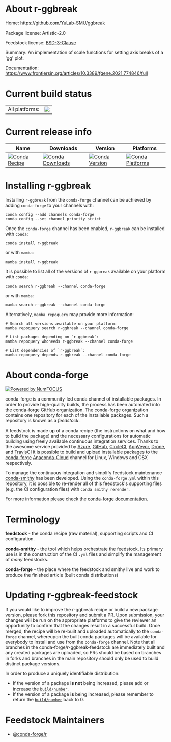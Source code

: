 About r-ggbreak
===============

Home: https://github.com/YuLab-SMU/ggbreak

Package license: Artistic-2.0

Feedstock license: [BSD-3-Clause](https://github.com/conda-forge/r-ggbreak-feedstock/blob/main/LICENSE.txt)

Summary: An implementation of scale functions for setting axis breaks of a 'gg' plot.

Documentation: https://www.frontiersin.org/articles/10.3389/fgene.2021.774846/full

Current build status
====================


<table><tr><td>All platforms:</td>
    <td>
      <a href="https://dev.azure.com/conda-forge/feedstock-builds/_build/latest?definitionId=18359&branchName=main">
        <img src="https://dev.azure.com/conda-forge/feedstock-builds/_apis/build/status/r-ggbreak-feedstock?branchName=main">
      </a>
    </td>
  </tr>
</table>

Current release info
====================

| Name | Downloads | Version | Platforms |
| --- | --- | --- | --- |
| [![Conda Recipe](https://img.shields.io/badge/recipe-r--ggbreak-green.svg)](https://anaconda.org/conda-forge/r-ggbreak) | [![Conda Downloads](https://img.shields.io/conda/dn/conda-forge/r-ggbreak.svg)](https://anaconda.org/conda-forge/r-ggbreak) | [![Conda Version](https://img.shields.io/conda/vn/conda-forge/r-ggbreak.svg)](https://anaconda.org/conda-forge/r-ggbreak) | [![Conda Platforms](https://img.shields.io/conda/pn/conda-forge/r-ggbreak.svg)](https://anaconda.org/conda-forge/r-ggbreak) |

Installing r-ggbreak
====================

Installing `r-ggbreak` from the `conda-forge` channel can be achieved by adding `conda-forge` to your channels with:

```
conda config --add channels conda-forge
conda config --set channel_priority strict
```

Once the `conda-forge` channel has been enabled, `r-ggbreak` can be installed with `conda`:

```
conda install r-ggbreak
```

or with `mamba`:

```
mamba install r-ggbreak
```

It is possible to list all of the versions of `r-ggbreak` available on your platform with `conda`:

```
conda search r-ggbreak --channel conda-forge
```

or with `mamba`:

```
mamba search r-ggbreak --channel conda-forge
```

Alternatively, `mamba repoquery` may provide more information:

```
# Search all versions available on your platform:
mamba repoquery search r-ggbreak --channel conda-forge

# List packages depending on `r-ggbreak`:
mamba repoquery whoneeds r-ggbreak --channel conda-forge

# List dependencies of `r-ggbreak`:
mamba repoquery depends r-ggbreak --channel conda-forge
```


About conda-forge
=================

[![Powered by
NumFOCUS](https://img.shields.io/badge/powered%20by-NumFOCUS-orange.svg?style=flat&colorA=E1523D&colorB=007D8A)](https://numfocus.org)

conda-forge is a community-led conda channel of installable packages.
In order to provide high-quality builds, the process has been automated into the
conda-forge GitHub organization. The conda-forge organization contains one repository
for each of the installable packages. Such a repository is known as a *feedstock*.

A feedstock is made up of a conda recipe (the instructions on what and how to build
the package) and the necessary configurations for automatic building using freely
available continuous integration services. Thanks to the awesome service provided by
[Azure](https://azure.microsoft.com/en-us/services/devops/), [GitHub](https://github.com/),
[CircleCI](https://circleci.com/), [AppVeyor](https://www.appveyor.com/),
[Drone](https://cloud.drone.io/welcome), and [TravisCI](https://travis-ci.com/)
it is possible to build and upload installable packages to the
[conda-forge](https://anaconda.org/conda-forge) [Anaconda-Cloud](https://anaconda.org/)
channel for Linux, Windows and OSX respectively.

To manage the continuous integration and simplify feedstock maintenance
[conda-smithy](https://github.com/conda-forge/conda-smithy) has been developed.
Using the ``conda-forge.yml`` within this repository, it is possible to re-render all of
this feedstock's supporting files (e.g. the CI configuration files) with ``conda smithy rerender``.

For more information please check the [conda-forge documentation](https://conda-forge.org/docs/).

Terminology
===========

**feedstock** - the conda recipe (raw material), supporting scripts and CI configuration.

**conda-smithy** - the tool which helps orchestrate the feedstock.
                   Its primary use is in the construction of the CI ``.yml`` files
                   and simplify the management of *many* feedstocks.

**conda-forge** - the place where the feedstock and smithy live and work to
                  produce the finished article (built conda distributions)


Updating r-ggbreak-feedstock
============================

If you would like to improve the r-ggbreak recipe or build a new
package version, please fork this repository and submit a PR. Upon submission,
your changes will be run on the appropriate platforms to give the reviewer an
opportunity to confirm that the changes result in a successful build. Once
merged, the recipe will be re-built and uploaded automatically to the
`conda-forge` channel, whereupon the built conda packages will be available for
everybody to install and use from the `conda-forge` channel.
Note that all branches in the conda-forge/r-ggbreak-feedstock are
immediately built and any created packages are uploaded, so PRs should be based
on branches in forks and branches in the main repository should only be used to
build distinct package versions.

In order to produce a uniquely identifiable distribution:
 * If the version of a package **is not** being increased, please add or increase
   the [``build/number``](https://docs.conda.io/projects/conda-build/en/latest/resources/define-metadata.html#build-number-and-string).
 * If the version of a package **is** being increased, please remember to return
   the [``build/number``](https://docs.conda.io/projects/conda-build/en/latest/resources/define-metadata.html#build-number-and-string)
   back to 0.

Feedstock Maintainers
=====================

* [@conda-forge/r](https://github.com/conda-forge/r/)

